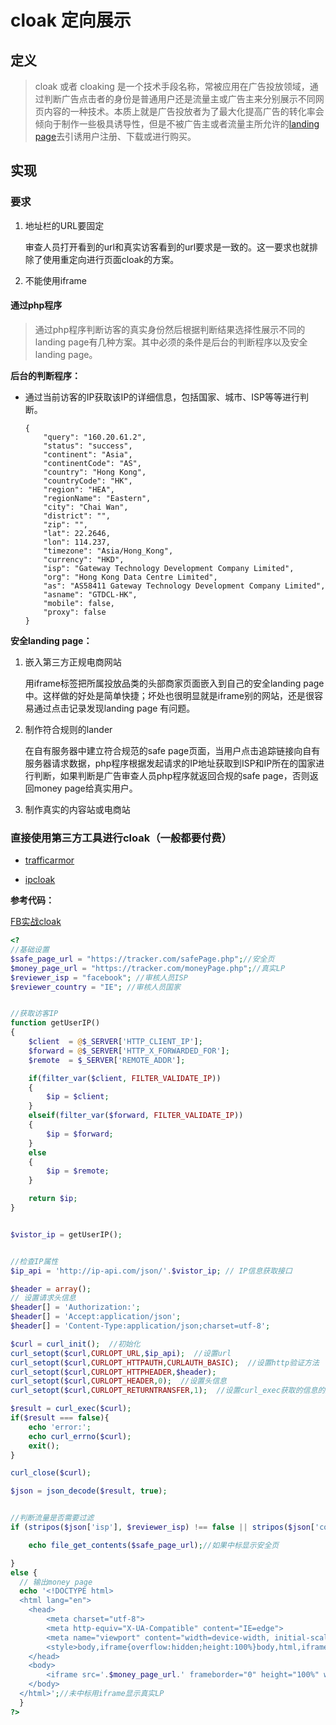 # cloak 定向展示

## 定义

> cloak 或者 cloaking 是一个技术手段名称，常被应用在广告投放领域，通过判断广告点击者的身份是普通用户还是流量主或广告主来分别展示不同网页内容的一种技术。本质上就是广告投放者为了最大化提高广告的转化率会倾向于制作一些极具诱导性，但是不被广告主或者流量主所允许的[landing page]()去引诱用户注册、下载或进行购买。

## 实现

### 要求

1. 地址栏的URL要固定

    审查人员打开看到的url和真实访客看到的url要求是一致的。这一要求也就排除了使用重定向进行页面cloak的方案。

2. 不能使用iframe




#### 通过php程序

> 通过php程序判断访客的真实身份然后根据判断结果选择性展示不同的landing page有几种方案。其中必须的条件是后台的判断程序以及安全landing page。

**后台的判断程序：** 

- 通过当前访客的IP获取该IP的详细信息，包括国家、城市、ISP等等进行判断。


    ```
    {
        "query": "160.20.61.2",
        "status": "success",
        "continent": "Asia",
        "continentCode": "AS",
        "country": "Hong Kong",
        "countryCode": "HK",
        "region": "HEA",
        "regionName": "Eastern",
        "city": "Chai Wan",
        "district": "",
        "zip": "",
        "lat": 22.2646,
        "lon": 114.237,
        "timezone": "Asia/Hong_Kong",
        "currency": "HKD",
        "isp": "Gateway Technology Development Company Limited",
        "org": "Hong Kong Data Centre Limited",
        "as": "AS58411 Gateway Technology Development Company Limited",
        "asname": "GTDCL-HK",
        "mobile": false,
        "proxy": false
    }

    ```


**安全landing page：**

1. 嵌入第三方正规电商网站

    用iframe标签把所属投放品类的头部商家页面嵌入到自己的安全landing page 中。这样做的好处是简单快捷；坏处也很明显就是iframe别的网站，还是很容易通过点击记录发现landing page 有问题。

2. 制作符合规则的lander

    在自有服务器中建立符合规范的safe page页面，当用户点击追踪链接向自有服务器请求数据，php程序根据发起请求的IP地址获取到ISP和IP所在的国家进行判断，如果判断是广告审查人员php程序就返回合规的safe page，否则返回money page给真实用户。

3. 制作真实的内容站或电商站




### 直接使用第三方工具进行cloak（一般都要付费）

- [trafficarmor](https://trafficarmor.com/amember/signup/paypal)

- [ipcloak](https://www.ipcloak.com/)


**参考代码：**

[FB实战cloak](https://cuihuanghuang.com/post/667.html)

```php
<?
//基础设置
$safe_page_url = "https://tracker.com/safePage.php";//安全页
$money_page_url = "https://tracker.com/moneyPage.php";//真实LP
$reviewer_isp = "facebook"; //审核人员ISP
$reviewer_country = "IE"; //审核人员国家


//获取访客IP
function getUserIP()
{
    $client  = @$_SERVER['HTTP_CLIENT_IP'];
    $forward = @$_SERVER['HTTP_X_FORWARDED_FOR'];
    $remote  = $_SERVER['REMOTE_ADDR'];

    if(filter_var($client, FILTER_VALIDATE_IP))
    {
        $ip = $client;
    }
    elseif(filter_var($forward, FILTER_VALIDATE_IP))
    {
        $ip = $forward;
    }
    else
    {
        $ip = $remote;
    }

    return $ip;
}


$vistor_ip = getUserIP();


//检查IP属性
$ip_api = 'http://ip-api.com/json/'.$vistor_ip; // IP信息获取接口

$header = array();
// 设置请求头信息
$header[] = 'Authorization:';
$header[] = 'Accept:application/json';
$header[] = 'Content-Type:application/json;charset=utf-8';

$curl = curl_init();  //初始化
curl_setopt($curl,CURLOPT_URL,$ip_api);  //设置url
curl_setopt($curl,CURLOPT_HTTPAUTH,CURLAUTH_BASIC);  //设置http验证方法
curl_setopt($curl,CURLOPT_HTTPHEADER,$header);
curl_setopt($curl,CURLOPT_HEADER,0);  //设置头信息
curl_setopt($curl,CURLOPT_RETURNTRANSFER,1);  //设置curl_exec获取的信息的返回方式

$result = curl_exec($curl);
if($result === false){
    echo 'error:';
    echo curl_errno($curl);
    exit();
}

curl_close($curl);

$json = json_decode($result, true);


//判断流量是否需要过滤
if (stripos($json['isp'], $reviewer_isp) !== false || stripos($json['countryCODE'], $reviewer_country) !== false) {

    echo file_get_contents($safe_page_url);//如果中标显示安全页

} 
else {
  // 输出money page
  echo '<!DOCTYPE html>
  <html lang="en">
  	<head>
  		<meta charset="utf-8">
  		<meta http-equiv="X-UA-Compatible" content="IE=edge">
  		<meta name="viewport" content="width=device-width, initial-scale=1">
  		<style>body,iframe{overflow:hidden;height:100%}body,html,iframe{height:100%}body{margin:0;padding:0}iframe{width:100%}</style>
  	</head>
  	<body>
  		<iframe src='.$money_page_url.' frameborder="0" height="100%" width="100%"></iframe>
  	</body>
  </html>';//未中标用iframe显示真实LP
  }
?>

```